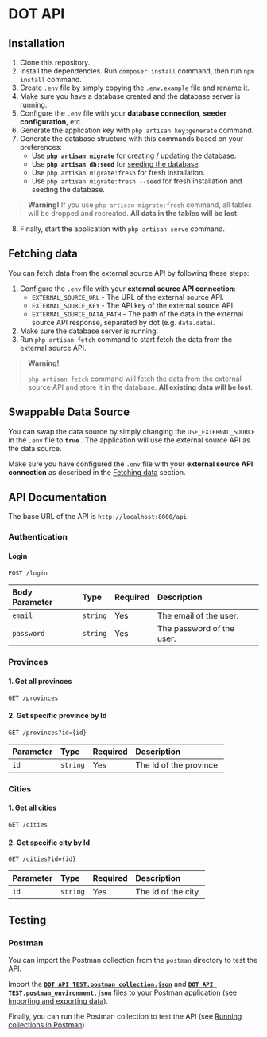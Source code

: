 # DOT API

## Installation

1. Clone this repository.
2. Install the dependencies. Run `composer install` command, then run `npm install` command.
3. Create `.env` file by simply copying the `.env.example` file and rename it.
4. Make sure you have a database created and the database server is running.
5. Configure the `.env` file with your **database connection**, **seeder configuration**, etc.
6. Generate the application key with `php artisan key:generate` command.
7. Generate the database structure with this commands based on your preferences:
   - Use **`php artisan migrate`** for [creating / updating the database](https://laravel.com/docs/9.x/migrations).
   - Use **`php artisan db:seed`** for [seeding the database](https://laravel.com/docs/9.x/seeding#running-seeders).
   - Use `php artisan migrate:fresh` for fresh installation.
   - Use `php artisan migrate:fresh --seed` for fresh installation and seeding the database.

> **Warning!** If you use `php artisan migrate:fresh` command, all tables will be dropped and recreated. **All data in the tables will be lost**.

8. Finally, start the application with `php artisan serve` command.

## Fetching data

You can fetch data from the external source API by following these steps:

1. Configure the `.env` file with your **external source API connection**:
   - `EXTERNAL_SOURCE_URL` - The URL of the external source API.
   - `EXTERNAL_SOURCE_KEY` - The API key of the external source API.
   - `EXTERNAL_SOURCE_DATA_PATH` - The path of the data in the external source API response, separated by dot (e.g. `data.data`).
2. Make sure the database server is running.
3. Run `php artisan fetch` command to start fetch the data from the external source API.

> **Warning!**
>
> `php artisan fetch` command will fetch the data from the external source API and store it in the database. **All existing data will be lost**.

## Swappable Data Source

You can swap the data source by simply changing the `USE_EXTERNAL_SOURCE` in the `.env` file to **`true`** . The application will use the external source API as the data source.

Make sure you have configured the `.env` file with your **external source API connection** as described in the [Fetching data](#fetching-data) section.

## API Documentation

The base URL of the API is `http://localhost:8000/api`.

### Authentication

#### Login

```http
POST /login
```

| Body Parameter | Type     | Required | Description |
| :------------- | :------- | :------- | :---------- |
| `email`        | `string` | Yes      | The email of the user. |
| `password`     | `string` | Yes      | The password of the user. |

### Provinces

#### 1. Get all provinces

```http
GET /provinces
```

#### 2. Get specific province by Id

```http
GET /provinces?id={id}
```

| Parameter | Type     | Required | Description |
| :-------- | :------- | :------- | :---------- |
| `id`      | `string` | Yes      | The Id of the province. |

### Cities

#### 1. Get all cities

```http
GET /cities
```

#### 2. Get specific city by Id

```http
GET /cities?id={id}
```

| Parameter | Type     | Required | Description |
| :-------- | :------- | :------- | :---------- |
| `id`      | `string` | Yes      | The Id of the city. |

## Testing

### Postman

You can import the Postman collection from the `postman` directory to test the API.

Import the [**`DOT API TEST.postman_collection.json`**](/postman/DOT%20API%20Test.postman_collection.json) and [**`DOT API TEST.postman_environment.json`**](/postman/DOT%20API%20TEST.postman_environment.json) files to your Postman application (see [Importing and exporting data](https://learning.postman.com/docs/getting-started/importing-and-exporting-data/)).

Finally, you can run the Postman collection to test the API (see [Running collections in Postman](https://learning.postman.com/docs/running-collections/intro-to-collection-runs/)).
